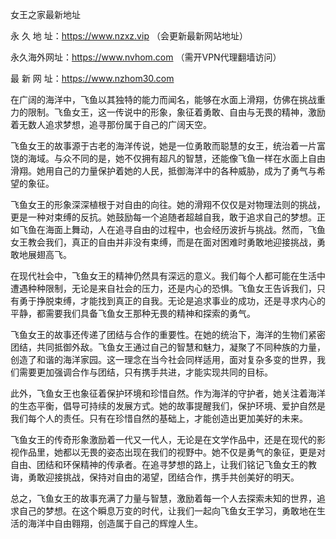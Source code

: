 女王之家最新地址

永 久 地 址：https://www.nzxz.vip （会更新最新网站地址）

永久海外网址：https://www.nvhom.com （需开VPN代理翻墙访问）

最 新 网 址：https://www.nzhom30.com



在广阔的海洋中，飞鱼以其独特的能力而闻名，能够在水面上滑翔，仿佛在挑战重力的限制。飞鱼女王，这一传说中的形象，象征着勇敢、自由与无畏的精神，激励着无数人追求梦想，追寻那份属于自己的广阔天空。

飞鱼女王的故事源于古老的海洋传说，她是一位勇敢而聪慧的女王，统治着一片富饶的海域。与众不同的是，她不仅拥有超凡的智慧，还能像飞鱼一样在水面上自由滑翔。她用自己的力量保护着她的人民，抵御海洋中的各种威胁，成为了勇气与希望的象征。

飞鱼女王的形象深深植根于对自由的向往。她的滑翔不仅仅是对物理法则的挑战，更是一种对束缚的反抗。她鼓励每一个追随者超越自我，敢于追求自己的梦想。正如飞鱼在海面上舞动，人在追寻自由的过程中，也会经历波折与挑战。然而，飞鱼女王教会我们，真正的自由并非没有束缚，而是在面对困难时勇敢地迎接挑战，勇敢地展翅高飞。

在现代社会中，飞鱼女王的精神仍然具有深远的意义。我们每个人都可能在生活中遭遇种种限制，无论是来自社会的压力，还是内心的恐惧。飞鱼女王告诉我们，只有勇于挣脱束缚，才能找到真正的自我。无论是追求事业的成功，还是寻求内心的平静，都需要我们具备飞鱼女王那种无畏的精神和探索的勇气。

飞鱼女王的故事还传递了团结与合作的重要性。在她的统治下，海洋的生物们紧密团结，共同抵御外敌。飞鱼女王通过自己的智慧和魅力，凝聚了不同种族的力量，创造了和谐的海洋家园。这一理念在当今社会同样适用，面对复杂多变的世界，我们需要更加强调合作与团结，只有携手共进，才能实现共同的目标。

此外，飞鱼女王也象征着保护环境和珍惜自然。作为海洋的守护者，她关注着海洋的生态平衡，倡导可持续的发展方式。她的故事提醒我们，保护环境、爱护自然是我们每个人的责任。只有在珍惜自然的基础上，才能创造出更加美好的未来。

飞鱼女王的传奇形象激励着一代又一代人，无论是在文学作品中，还是在现代的影视作品里，她都以无畏的姿态出现在我们的视野中。她不仅是勇气的象征，更是对自由、团结和环保精神的传承者。在追寻梦想的路上，让我们铭记飞鱼女王的教诲，勇敢迎接挑战，保持对自由的渴望，团结合作，携手共创美好的明天。

总之，飞鱼女王的故事充满了力量与智慧，激励着每一个人去探索未知的世界，追求自己的梦想。在这个瞬息万变的时代，让我们一起向飞鱼女王学习，勇敢地在生活的海洋中自由翱翔，创造属于自己的辉煌人生。
